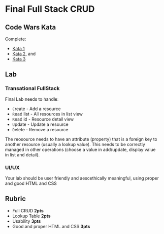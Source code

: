Final Full Stack CRUD
===

## Code Wars Kata

Complete:
* [Kata 1](https://www.codewars.com/kata/use-map-to-double-the-values-in-an-array)
* [Kata 2](https://www.codewars.com/kata/list-filtering/train/javascript), and 
* [Kata 3](https://www.codewars.com/kata/calculate-average)

## Lab

### Transational FullStack 

Final Lab needs to handle:

* `C`reate - Add a resource
* `R`ead list - All resources in list view
* `R`ead id - Resource detail view
* `U`pdate - Update a resource
* `D`elete - Remove a resource

The reosource needs to have an attribute (property) that is a 
foreign key to another resource (usually a lookup value). This needs to
be correctly managed in other operations (choose a value in add/update, 
display value in list and detail).

### UI/UX

Your lab should be user friendly and aescethically meaningful, using proper and good HTML and CSS

## Rubric

* Full CRUD **2pts**
* Lookup Table **2pts**
* Usability **3pts**
* Good and proper HTML and CSS **3pts**